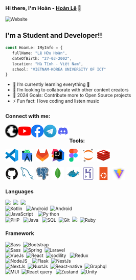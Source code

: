 ### Hi there, I'm Hoàn - [Hoàn Lê][website] 👋 

![Website](https://readme-typing-svg.herokuapp.com/?width=800&lines=Student%20at%20%20Viet%20Nam%20-%20Korea%20University%20of%20Information%20Communication%20Technology;FullStack%20Developer;Researcher)

## I'm a Student and Developer!!

```typescript
const HoanLe: IMyInfo = {
   fullName: "Lê Hữu Hoàn",
   dateOfBirth: "27-03-2002",
   location: "Hà Tĩnh - Việt Nam",
   school: "VIETNAM-KOREA UNIVERSITY OF ICT"
}
```

- 🌱 I’m currently learning everything 🤣
- 👯 I’m looking to collaborate with other content creators
- 🥅 2024 Goals: Contribute more to Open Source projects
- ⚡ Fun fact: I love coding and listen music 

### Connect with me:

[<img align="left" alt="Hoanle.tk" width="40px" src="https://raw.githubusercontent.com/iconic/open-iconic/master/svg/globe.svg" />][website]
[<img align="left" alt="Hoàn Lê | YouTube" width="40px" src="https://github.com/github/explore/blob/main/topics/youtube/youtube.png" />][youtube]
[<img align="left" alt="Hoàn Lê | LinkedIn" width="40px" src="https://github.com/github/explore/blob/main/topics/facebook/facebook.png" />][facebook]
[<img align="left" alt="Hoàn Lê | Telegram" width="40px" src="https://github.com/github/explore/blob/main/topics/telegram/telegram.png" />][telegram]
[<img align="left" alt="Hoàn Lê | Instagram" width="40px" src="https://github.com/github/explore/blob/main/topics/discord/discord.png" />][discord]

<br />

### Tools:

<img  alt="Visual Studio" width="40px" src="https://github.com/devicons/devicon/blob/master/icons/vscode/vscode-original.svg" >&nbsp;&nbsp;<img  alt="Android Studio" width="40px" src="https://github.com/devicons/devicon/blob/master/icons/androidstudio/androidstudio-original.svg" >&nbsp;&nbsp;<img  alt="Android Studio" width="40px" src="https://github.com/devicons/devicon/blob/master/icons/gitlab/gitlab-original.svg" >&nbsp;&nbsp;<img  alt="intelLJ" width="40px" src="https://github.com/github/explore/blob/main/topics/intellij-idea/intellij-idea.png" >&nbsp;&nbsp;<img  alt="Figma" width="40px" src="https://github.com/devicons/devicon/blob/master/icons/figma/figma-original.svg" >&nbsp;&nbsp;<img  alt="Figma" width="40px" src="https://github.com/devicons/devicon/blob/master/icons/jupyter/jupyter-original.svg" >&nbsp;&nbsp;<img  alt="Figma" width="40px" src="https://github.com/devicons/devicon/blob/master/icons/redis/redis-original.svg" >&nbsp;&nbsp;


<img  alt="GitHub" width="40px" src="https://github.com/devicons/devicon/blob/master/icons/github/github-original.svg" >&nbsp;&nbsp;<img  alt="MySQL" width="40px" src="https://github.com/devicons/devicon/blob/master/icons/mysql/mysql-original.svg" >&nbsp;&nbsp;<img  alt="" width="40px" src="https://github.com/devicons/devicon/blob/master/icons/postgresql/postgresql-original.svg" >&nbsp;&nbsp;<img  alt="" width="40px" src="https://github.com/devicons/devicon/blob/master/icons/mongodb/mongodb-original.svg" >&nbsp;&nbsp;<img  alt="Docker" width="40px" src="https://github.com/devicons/devicon/blob/master/icons/docker/docker-original.svg" >&nbsp;&nbsp;<img  alt="Heroku" width="40px" src="https://github.com/devicons/devicon/blob/master/icons/heroku/heroku-original.svg" >&nbsp;&nbsp;<img  alt="Heroku" width="40px" src="https://github.com/devicons/devicon/blob/master/icons/ubuntu/ubuntu-plain.svg" >&nbsp;&nbsp;<img  alt="Vite" width="40px" src="https://github.com/github/explore/blob/main/topics/vite/vite.png" >&nbsp;&nbsp;
<br />

### Languages

<img src = "https://img.shields.io/badge/C++-blue?style=for-the-badge&logo=C%2B%2B&logoColor=white">&nbsp;&nbsp;<img src = "https://img.shields.io/badge/HTML5-E34F26?style=for-the-badge&logo=html5&logoColor=white">&nbsp;&nbsp;<img src = "https://img.shields.io/badge/CSS3-1572B6?style=for-the-badge&logo=css3&logoColor=white">
<br/>
<img  alt="Kotlin" src="https://img.shields.io/badge/Kotlin-3F87BC?style=for-the-badge&logo=Kotlin&logoColor=white" >&nbsp;&nbsp;
<img  alt="Android" src="https://img.shields.io/badge/android-A4C439?style=for-the-badge&logo=android&logoColor=white" >&nbsp;&nbsp;<img  alt="Android" src="https://img.shields.io/badge/csharp-9B4F96?style=for-the-badge&logo=csharp&logoColor=white" >&nbsp;&nbsp; <br/>
<img  alt="JavaScript" src="https://img.shields.io/badge/JavaScript-F0DB4F?style=for-the-badge&logo=JavaScript&logoColor=white" >&nbsp;&nbsp;
<img  alt=""  src="https://img.shields.io/badge/typescript-1572B6?style=for-the-badge&logo=typescript&logoColor=white" >
<img  alt="Py thon"  src="https://img.shields.io/badge/python-4381B3?style=for-the-badge&logo=python&logoColor=white" >&nbsp;&nbsp;<br/>
<img  alt="PHP" src="https://img.shields.io/badge/php-6181B6?style=for-the-badge&logo=php&logoColor=white" >&nbsp;&nbsp;
<img  alt="Java" src="https://img.shields.io/badge/Java-ED8B00?style=for-the-badge&logo=openjdk&logoColor=white" >&nbsp;&nbsp;
<img  alt="SQL" src="https://img.shields.io/badge/sql-4275CB?style=for-the-badge&logo=SQL&logoColor=white" >&nbsp;&nbsp;<img  alt="Git" src="https://img.shields.io/badge/git-F34F29?style=for-the-badge&logo=git&logoColor=white" >&nbsp;&nbsp;<img  src="https://img.shields.io/badge/go-6AD7E5?style=for-the-badge&logo=go&logoColor=white" >&nbsp;&nbsp;<img  alt="Ruby" src="https://img.shields.io/badge/ruby-9A0E04?style=for-the-badge&logo=ruby&logoColor=white" >
<br />

### Framework

<img  alt="Sass" src="https://img.shields.io/badge/sass-CB6699?style=for-the-badge&logo=sass&logoColor=white" >&nbsp;&nbsp;<img  alt="Bootstrap" src="https://img.shields.io/badge/Bootstrap-7311F6?style=for-the-badge&logo=Bootstrap&logoColor=white" >&nbsp;&nbsp;<br/><img  alt="Sass" src="https://img.shields.io/badge/tailwindcss-38B2AC?style=for-the-badge&logo=tailwindcss&logoColor=white" >&nbsp;&nbsp;<img  alt="Spring" src="https://img.shields.io/badge/spring-77BC1F?style=for-the-badge&logo=spring&logoColor=white" >&nbsp;&nbsp;<img  alt="Laravel" src="https://img.shields.io/badge/Laravel-FD4F31?style=for-the-badge&logo=Laravel&logoColor=white" >&nbsp;&nbsp;<br/><img  alt="VueJs" src="https://img.shields.io/badge/Vue.js-35495E?style=for-the-badge&logo=vuedotjs&logoColor=4FC08D" >&nbsp;&nbsp;<img  alt="React" src="https://shields.io/badge/reactjs-black?logo=react&style=for-the-badge" >&nbsp;&nbsp;<img  alt="sodility" src="https://img.shields.io/badge/-sodility-6464DC?logo=solidity&logoColor=for-the-badge&style=for-the-badge" >&nbsp;&nbsp;
<img  alt="Redux" src="https://img.shields.io/badge/-redux-764ABC?logo=redux&logoColor=for-the-badge&style=for-the-badge" >&nbsp;&nbsp;<br/><img  alt="NodeJS" src="https://img.shields.io/badge/-NodeJS-83CD29?logo=NodedotJS&logoColor=for-the-badge&style=for-the-badge" >&nbsp;&nbsp;<img  alt="" src="https://img.shields.io/badge/-ExpressJS-FFFFFF?logo=express&logoColor=000000&style=for-the-badge" >&nbsp;&nbsp;<img  alt="Flask" src="https://img.shields.io/badge/-Flask-000000?logo=flask&logoColor=style=for-the-badge&style=for-the-badge" >&nbsp;&nbsp;<img  alt="NestJs" src="https://img.shields.io/badge/-Nestjs-DF234F?logo=nestJs&logoColor=style=for-the-badge&style=for-the-badge" >&nbsp;&nbsp;<br/><img  alt="NextJs" src="https://img.shields.io/badge/-Nextjs-000000?logo=nextdotjs&logoColor=style=for-the-badge&style=for-the-badge" >&nbsp;&nbsp;<img  alt="NuxtJs" src="https://img.shields.io/badge/nuxt.js-35495E?style=for-the-badge&logo=nuxtdotjs&logoColor=4FC08D" >&nbsp;&nbsp;<img  alt="React-native"  src="https://shields.io/badge/react native-black?logo=react&style=for-the-badge" >&nbsp;&nbsp;<img  alt="Graphql" src="https://img.shields.io/badge/graphql-E434AA?style=for-the-badge&logo=graphql&logoColor=white" >&nbsp;&nbsp;<br/><img  alt="MUI" src="https://img.shields.io/badge/-materualUi-1FA6CA?logo=mui&logoColor=white&style=for-the-badge" >&nbsp;&nbsp;<img  alt="React query" src="https://img.shields.io/badge/-React%20query-F0513C?logo=react-query&logoColor=white&style=for-the-badge" >&nbsp;&nbsp;
<img  alt="Zustand" src="https://img.shields.io/badge/-zustand-252B37?logo=zustand&logoColor=white&style=for-the-badge" >&nbsp;&nbsp;<img  alt="Unity" src="https://img.shields.io/badge/unity-000000?style=for-the-badge&logo=unity&logoColor=white" >
<br>
<br>

[messenger]: https://www.facebook.com/messages/t/100036070716996
[website]: https://hoanle.tk
[telegram]: https://t.me/lhhoan
[youtube]: https://www.youtube.com/channel/UCm3jjrj_lvfsMzZYhn2FoHg
[discord]: https://discord.com/users/934653009479217282
[facebook]: https://facebook.com//hoanle396

